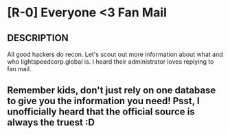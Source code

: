 # [R-0] Everyone <3 Fan Mail
## DESCRIPTION

All good hackers do recon. Let's scout out more information about what and who lightspeedcorp.global is. I heard their administrator loves replying to fan mail.

Remember kids, don't just rely on one database to give you the information you need! Psst, I unofficially heard that the official source is always the truest :D 
--
